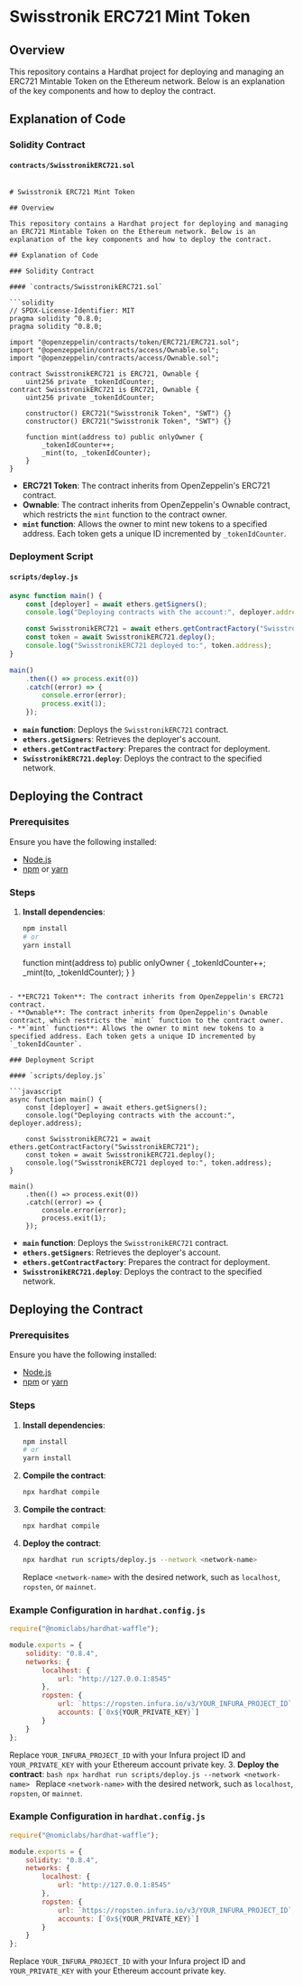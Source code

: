 
# Swisstronik ERC721 Mint Token

## Overview

This repository contains a Hardhat project for deploying and managing an ERC721 Mintable Token on the Ethereum network. Below is an explanation of the key components and how to deploy the contract.

## Explanation of Code

### Solidity Contract

#### `contracts/SwisstronikERC721.sol`

```solidity

# Swisstronik ERC721 Mint Token

## Overview

This repository contains a Hardhat project for deploying and managing an ERC721 Mintable Token on the Ethereum network. Below is an explanation of the key components and how to deploy the contract.

## Explanation of Code

### Solidity Contract

#### `contracts/SwisstronikERC721.sol`

```solidity
// SPDX-License-Identifier: MIT
pragma solidity ^0.8.0;
pragma solidity ^0.8.0;

import "@openzeppelin/contracts/token/ERC721/ERC721.sol";
import "@openzeppelin/contracts/access/Ownable.sol";
import "@openzeppelin/contracts/access/Ownable.sol";

contract SwisstronikERC721 is ERC721, Ownable {
    uint256 private _tokenIdCounter;
contract SwisstronikERC721 is ERC721, Ownable {
    uint256 private _tokenIdCounter;

    constructor() ERC721("Swisstronik Token", "SWT") {}
    constructor() ERC721("Swisstronik Token", "SWT") {}

    function mint(address to) public onlyOwner {
        _tokenIdCounter++;
        _mint(to, _tokenIdCounter);
    }
}
```

- **ERC721 Token**: The contract inherits from OpenZeppelin's ERC721 contract.
- **Ownable**: The contract inherits from OpenZeppelin's Ownable contract, which restricts the `mint` function to the contract owner.
- **`mint` function**: Allows the owner to mint new tokens to a specified address. Each token gets a unique ID incremented by `_tokenIdCounter`.

### Deployment Script

#### `scripts/deploy.js`

```javascript
async function main() {
    const [deployer] = await ethers.getSigners();
    console.log("Deploying contracts with the account:", deployer.address);

    const SwisstronikERC721 = await ethers.getContractFactory("SwisstronikERC721");
    const token = await SwisstronikERC721.deploy();
    console.log("SwisstronikERC721 deployed to:", token.address);
}

main()
    .then(() => process.exit(0))
    .catch((error) => {
        console.error(error);
        process.exit(1);
    });
```

- **`main` function**: Deploys the `SwisstronikERC721` contract.
- **`ethers.getSigners`**: Retrieves the deployer's account.
- **`ethers.getContractFactory`**: Prepares the contract for deployment.
- **`SwisstronikERC721.deploy`**: Deploys the contract to the specified network.

## Deploying the Contract

### Prerequisites

Ensure you have the following installed:

- [Node.js](https://nodejs.org/)
- [npm](https://www.npmjs.com/) or [yarn](https://yarnpkg.com/)

### Steps

1. **Install dependencies**:
    ```bash
    npm install
    # or
    yarn install
    ```
    function mint(address to) public onlyOwner {
        _tokenIdCounter++;
        _mint(to, _tokenIdCounter);
    }
}
```

- **ERC721 Token**: The contract inherits from OpenZeppelin's ERC721 contract.
- **Ownable**: The contract inherits from OpenZeppelin's Ownable contract, which restricts the `mint` function to the contract owner.
- **`mint` function**: Allows the owner to mint new tokens to a specified address. Each token gets a unique ID incremented by `_tokenIdCounter`.

### Deployment Script

#### `scripts/deploy.js`

```javascript
async function main() {
    const [deployer] = await ethers.getSigners();
    console.log("Deploying contracts with the account:", deployer.address);

    const SwisstronikERC721 = await ethers.getContractFactory("SwisstronikERC721");
    const token = await SwisstronikERC721.deploy();
    console.log("SwisstronikERC721 deployed to:", token.address);
}

main()
    .then(() => process.exit(0))
    .catch((error) => {
        console.error(error);
        process.exit(1);
    });
```

- **`main` function**: Deploys the `SwisstronikERC721` contract.
- **`ethers.getSigners`**: Retrieves the deployer's account.
- **`ethers.getContractFactory`**: Prepares the contract for deployment.
- **`SwisstronikERC721.deploy`**: Deploys the contract to the specified network.

## Deploying the Contract

### Prerequisites

Ensure you have the following installed:

- [Node.js](https://nodejs.org/)
- [npm](https://www.npmjs.com/) or [yarn](https://yarnpkg.com/)

### Steps

1. **Install dependencies**:
    ```bash
    npm install
    # or
    yarn install
    ```

2. **Compile the contract**:
    ```bash
    npx hardhat compile
    ```
2. **Compile the contract**:
    ```bash
    npx hardhat compile
    ```

3. **Deploy the contract**:
    ```bash
    npx hardhat run scripts/deploy.js --network <network-name>
    ```
    Replace `<network-name>` with the desired network, such as `localhost`, `ropsten`, or `mainnet`.

### Example Configuration in `hardhat.config.js`

```javascript
require("@nomiclabs/hardhat-waffle");

module.exports = {
    solidity: "0.8.4",
    networks: {
        localhost: {
            url: "http://127.0.0.1:8545"
        },
        ropsten: {
            url: `https://ropsten.infura.io/v3/YOUR_INFURA_PROJECT_ID`,
            accounts: [`0x${YOUR_PRIVATE_KEY}`]
        }
    }
};
```

Replace `YOUR_INFURA_PROJECT_ID` with your Infura project ID and `YOUR_PRIVATE_KEY` with your Ethereum account private key.
3. **Deploy the contract**:
    ```bash
    npx hardhat run scripts/deploy.js --network <network-name>
    ```
    Replace `<network-name>` with the desired network, such as `localhost`, `ropsten`, or `mainnet`.

### Example Configuration in `hardhat.config.js`

```javascript
require("@nomiclabs/hardhat-waffle");

module.exports = {
    solidity: "0.8.4",
    networks: {
        localhost: {
            url: "http://127.0.0.1:8545"
        },
        ropsten: {
            url: `https://ropsten.infura.io/v3/YOUR_INFURA_PROJECT_ID`,
            accounts: [`0x${YOUR_PRIVATE_KEY}`]
        }
    }
};
```

Replace `YOUR_INFURA_PROJECT_ID` with your Infura project ID and `YOUR_PRIVATE_KEY` with your Ethereum account private key.
